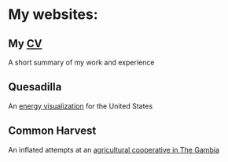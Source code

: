 # My websites:
## My [CV](http://lhorimbere.github.io/CV-Landry-Horimbere.pdf)
A short summary of my work and experience
## Quesadilla
An [energy visualization](http://mdahlhausen.github.io/quesadilla/) for the United States
## Common Harvest
An inflated attempts at an [agricultural cooperative in The Gambia](http://lhorimbere.github.io/commonharvest/index.html)
